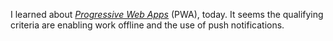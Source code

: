 I learned about
[_Progressive Web Apps_](https://en.wikipedia.org/wiki/Progressive_Web_Apps)
 (PWA), today.  It seems the qualifying criteria are enabling work offline and
the use of push notifications.
